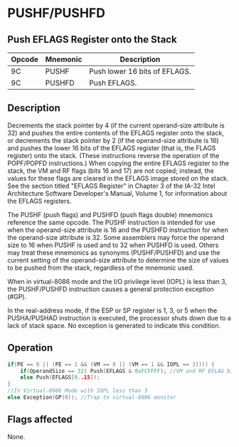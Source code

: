 # PUSHF/PUSHFD
 
## Push EFLAGS Register onto the Stack
 
 
|Opcode|Mnemonic|Description|
|-|-|-|
|9C|PUSHF|Push lower 16 bits of EFLAGS.|
|9C|PUSHFD|Push EFLAGS.|
 
## Description
 
Decrements the stack pointer by 4 (if the current operand-size attribute is 32) and pushes the entire contents of the EFLAGS register onto the stack, or decrements the stack pointer by 2 (if the operand-size attribute is 16) and pushes the lower 16 bits of the EFLAGS register (that is, the FLAGS register) onto the stack. (These instructions reverse the operation of the POPF/POPFD instructions.) When copying the entire EFLAGS register to the stack, the VM and RF flags (bits 16 and 17) are not copied; instead, the values for these flags are cleared in the EFLAGS image stored on the stack. See the section titled "EFLAGS Register" in Chapter 3 of the IA-32 Intel Architecture Software Developer's Manual, Volume 1, for information about the EFLAGS registers.
 
The PUSHF (push flags) and PUSHFD (push flags double) mnemonics reference the same opcode. The PUSHF instruction is intended for use when the operand-size attribute is 16 and the PUSHFD instruction for when the operand-size attribute is 32. Some assemblers may force the operand size to 16 when PUSHF is used and to 32 when PUSHFD is used. Others may treat these mnemonics as synonyms (PUSHF/PUSHFD) and use the current setting of the operand-size attribute to determine the size of values to be pushed from the stack, regardless of the mnemonic used.
 
When in virtual-8086 mode and the I/O privilege level (IOPL) is less than 3, the PUSHF/PUSHFD instruction causes a general protection exception (#GP).
 
In the real-address mode, if the ESP or SP register is 1, 3, or 5 when the PUSHA/PUSHAD instruction is executed, the processor shuts down due to a lack of stack space. No exception is generated to indicate this condition.
 
 
## Operation
 
```c
if(PE == 0 || (PE == 1 && (VM == 0 || (VM == 1 && IOPL == 3)))) {
	if(OperandSize == 32) Push(EFLAGS & 0xFCFFFF); //VM and RF EFLAG bits are cleared in image stored on the stack
	else Push(EFLAGS[0..15]);
}
//In Virtual-8086 Mode with IOPL less than 3
else Exception(GP(0)); //Trap to virtual-8086 monitor

```
 
 
## Flags affected
 
None.

 
